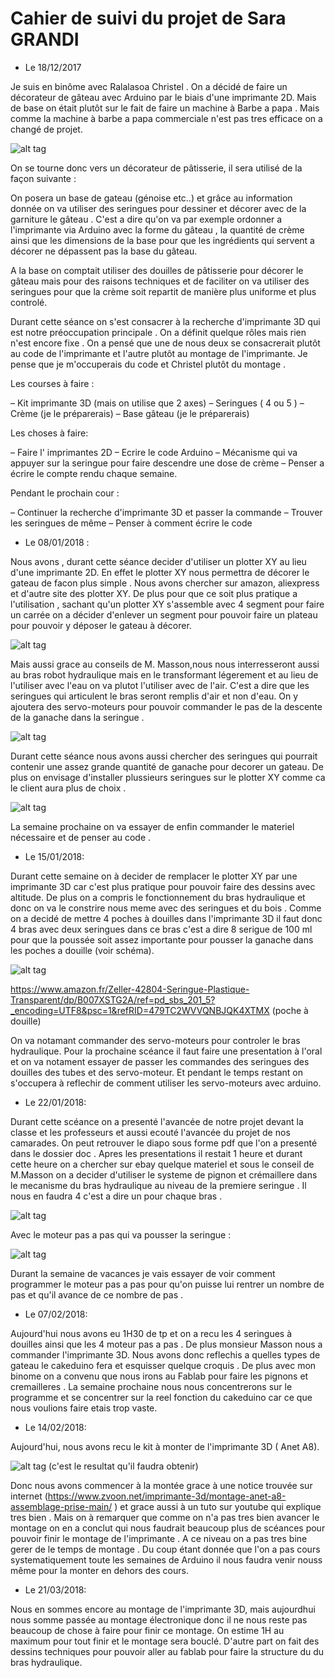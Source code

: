 # Cahier de suivi du projet de Sara GRANDI
- Le 18/12/2017                                 

Je suis en binôme avec Ralalasoa Christel . On a décidé de faire un décorateur de gâteau avec Arduino par le biais d'une imprimante 2D. Mais de base on était plutôt sur le fait de faire un machine à Barbe a papa . Mais comme la machine à barbe a papa commerciale n'est pas tres efficace on a changé de projet.

![alt tag](https://www.themadeco.fr/img/scenes/29-scene_v2.jpg)

On se tourne donc vers un décorateur de pâtisserie, il sera utilisé de la façon suivante :

On posera un base de gateau (génoise etc..) et grâce au information donnée on va utiliser des seringues pour dessiner et décorer avec de la garniture le gâteau . C'est a dire qu'on va par exemple ordonner a l'imprimante via Arduino avec la forme du gâteau , la quantité de crème ainsi que les dimensions de la base pour que les ingrédients qui servent a décorer ne dépassent pas la base du gâteau.

A la base on comptait utiliser des douilles de pâtisserie pour décorer le gâteau mais pour des raisons techniques et de faciliter on va utiliser des seringues pour que la crème soit repartit de manière plus uniforme et plus controlé.

Durant cette séance on s'est consacrer à la recherche d'imprimante 3D qui est notre préoccupation principale . On a définit quelque rôles mais rien n'est encore fixe . On a pensé que une de nous deux se consacrerait plutôt au code de l'imprimante et l'autre plutôt au montage de l'imprimante. Je pense que je m'occuperais du code et Christel plutôt du montage .

Les courses à faire :

– Kit imprimante 3D (mais on utilise que 2 axes)
– Seringues ( 4 ou 5 )
– Crème (je le préparerais)
– Base gâteau (je le préparerais)

Les choses à faire:

– Faire l' imprimantes 2D
– Ecrire le code Arduino
– Mécanisme qui va appuyer sur la seringue pour faire descendre une dose de crème
– Penser a écrire le compte rendu chaque semaine.

Pendant le prochain cour :

– Continuer la recherche d'imprimante 3D et passer la commande
– Trouver les seringues de même
– Penser à comment écrire le code

- Le 08/01/2018 :

Nous avons , durant cette séance decider d'utiliser un plotter XY au lieu d'une imprimante 2D. En effet le plotter XY nous permettra de décorer le gateau de facon plus simple . Nous avons chercher sur amazon, aliexpress et d'autre site des plotter XY. De plus pour que ce soit plus pratique a l'utilisation , sachant qu'un plotter XY s'assemble avec 4 segment pour faire un carrée on a décider d'enlever un segment pour pouvoir faire un plateau pour pouvoir y déposer le gateau à décorer.

![alt tag](https://www.robotshop.com/media/files/images2/makeblock-xy-plotter-robot-kit-no-electronics-desc1.jpg)

Mais aussi grace au conseils de M. Masson,nous nous interresseront aussi au bras robot hydraulique mais en le transformant légerement et au lieu de l'utiliser avec l'eau on va plutot l'utiliser avec de l'air. C'est a dire que les seringues qui articulent le bras seront remplis d'air et non d'eau. On y ajoutera des servo-moteurs pour pouvoir commander le pas de la descente de la ganache dans la seringue .

![alt tag](https://i.pinimg.com/736x/ca/f4/db/caf4db8eab444065206d962a3e65ea17--robot-arm-model-kits.jpg)

Durant cette séance nous avons aussi chercher des seringues qui pourrait contenir une assez grande quantité de ganache pour decorer un gateau. De plus on envisage d'installer plussieurs seringues sur le plotter XY comme ca le client aura plus de choix .

![alt tag](https://www.cuisinstore.com/media/imageCMS/seringue-a-decorer-inox-1307-350x350.jpg)

La semaine prochaine on va essayer de enfin commander le materiel nécessaire et de penser au code .

- Le 15/01/2018:

 Durant cette semaine on à decider de remplacer le plotter XY par une imprimante 3D car c'est plus pratique pour pouvoir faire des dessins avec altitude. De plus on a compris le fonctionnement du bras hydraulique et donc on va le constrire nous meme avec des seringues et du bois . Comme on a decidé de mettre 4 poches à douilles dans l'imprimante 3D il faut donc 4 bras avec deux seringues dans ce bras c'est a dire 8 serigue de 100 ml pour que la poussée soit assez importante pour pousser la ganache dans les poches a douille (voir schéma).
 
 ![alt tag](https://images-na.ssl-images-amazon.com/images/I/51jeIWHUKML._SY542_.jpg)
 
 https://www.amazon.fr/Zeller-42804-Seringue-Plastique-Transparent/dp/B007XSTG2A/ref=pd_sbs_201_5?_encoding=UTF8&psc=1&refRID=479TC2WVVQNBJQK4XTMX  (poche à douille)
 
 On va notamant commander des servo-moteurs pour controler le bras hydraulique.
 Pour la prochaine scéance il faut faire une presentation à l'oral et on va notament essayer de passer les commandes des seringues des douilles des tubes et des servo-moteur.
 Et pendant le temps restant on s'occupera à reflechir de comment utiliser les servo-moteurs avec arduino.
 
 - Le 22/01/2018:
 
 Durant cette scéance on a presenté l'avancée de notre projet devant la classe et les professeurs et aussi ecouté l'avancée du projet de nos camarades. On peut retrouver le diapo sous forme pdf que l'on a presenté dans le dossier doc . Apres les presentations il restait 1 heure et durant cette heure on a chercher sur ebay quelque materiel et sous le conseil de M.Masson on a decider d'utiliser le systeme de pignon et crémaillere dans le mecanisme du bras hydraulique au niveau de la premiere seringue . Il nous en faudra 4 c'est a dire un pour chaque bras .
 
  ![alt tag](http://www.hellopro.fr/images/produit-2/8/8/3/pignon-a-denture-trempee-alese-clavete-5879388.jpg)
  
  Avec le moteur pas a pas qui va pousser la seringue :
  
  ![alt tag](http://img.directindustry.fr/images_di/photo-g/8191-5112265.jpg)
  
  Durant la semaine de vacances je vais essayer de voir comment programmer le moteur pas a pas pour qu'on puisse lui rentrer un nombre de pas et qu'il avance de ce nombre de pas .

- Le 07/02/2018:

 Aujourd'hui nous avons eu 1H30 de tp et on a recu les 4 seringues à douilles ainsi que les 4 moteur pas a pas . De plus monsieur Masson nous a commander l'imprimante 3D. Nous avons donc reflechis a quelles types de gateau le cakeduino fera et esquisser quelque croquis . De plus avec mon binome on a convenu que nous irons au Fablab pour faire les pignons et cremailleres . La semaine prochaine nous nous concentrerons sur le programme et se concentrer sur la reel fonction du cakeduino car ce que nous voulions faire etais trop vaste.
 
- Le 14/02/2018:

 Aujourd'hui, nous avons recu le kit à monter de l'imprimante 3D ( Anet A8). 
 
![alt tag](https://http2.mlstatic.com/impresora-3d-anet-a8-prusa-i3-nueva-kit-completo-D_NQ_NP_920603-MLA25830226665_082017-F.jpg)
 (c'est le resultat qu'il faudra obtenir)
 
 Donc nous avons commencer à la montée grace à une notice trouvée sur internet (https://www.zvoon.net/imprimante-3d/montage-anet-a8-assemblage-prise-main/ ) et grace aussi à un tuto sur youtube qui explique tres bien . Mais on à remarquer que comme on n'a pas tres bien avancer le montage on en a conclut qui nous faudrait beaucoup plus de scéances pour pouvoir finir le montage de l'imprimante . A ce niveau on a pas tres bine gerer de le temps de montage . Du coup étant donnée que l'on a pas cours systematiquement toute les semaines de Arduino il nous faudra venir nouss même pour la monter en dehors des cours.
 
- Le 21/03/2018:

 Nous en sommes encore au montage de l'imprimante 3D, mais aujourdhui nous somme passée au montage électronique donc il ne nous reste pas beaucoup de chose à faire pour finir ce montage. On estime 1H au maximum pour tout finir et le montage sera bouclé. D'autre part on fait des dessins techniques pour pouvoir aller au fablab pour faire la structure du du bras hydraulique. 
 
 
